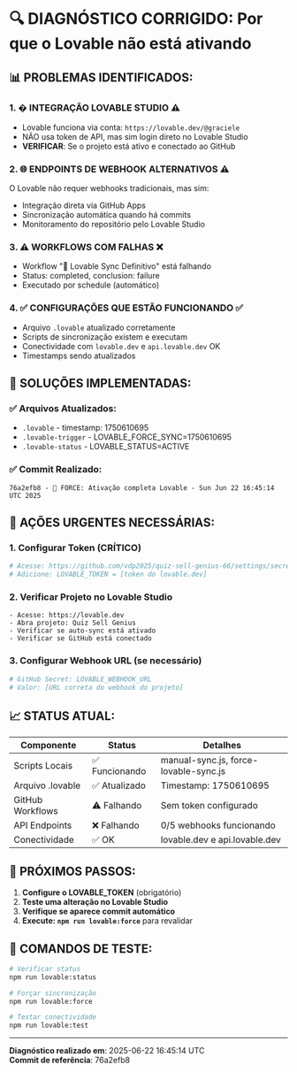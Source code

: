 # 🔍 DIAGNÓSTICO CORRIGIDO: Por que o Lovable não está ativando

## 📊 PROBLEMAS IDENTIFICADOS:

### 1. **� INTEGRAÇÃO LOVABLE STUDIO** ⚠️

- Lovable funciona via conta: `https://lovable.dev/@graciele`
- NÃO usa token de API, mas sim login direto no Lovable Studio
- **VERIFICAR**: Se o projeto está ativo e conectado ao GitHub

### 2. **🌐 ENDPOINTS DE WEBHOOK ALTERNATIVOS** ⚠️

O Lovable não requer webhooks tradicionais, mas sim:
- Integração direta via GitHub Apps
- Sincronização automática quando há commits
- Monitoramento do repositório pelo Lovable Studio

### 3. **⚠️ WORKFLOWS COM FALHAS** ❌

- Workflow "🔄 Lovable Sync Definitivo" está falhando
- Status: completed, conclusion: failure
- Executado por schedule (automático)

### 4. **✅ CONFIGURAÇÕES QUE ESTÃO FUNCIONANDO** ✅

- Arquivo `.lovable` atualizado corretamente
- Scripts de sincronização existem e executam
- Conectividade com `lovable.dev` e `api.lovable.dev` OK
- Timestamps sendo atualizados

## 🔧 SOLUÇÕES IMPLEMENTADAS:

### ✅ Arquivos Atualizados:

- `.lovable` - timestamp: 1750610695
- `.lovable-trigger` - LOVABLE_FORCE_SYNC=1750610695
- `.lovable-status` - LOVABLE_STATUS=ACTIVE

### ✅ Commit Realizado:

```
76a2efb8 - 🔄 FORCE: Ativação completa Lovable - Sun Jun 22 16:45:14 UTC 2025
```

## 🚨 AÇÕES URGENTES NECESSÁRIAS:

### 1. **Configurar Token (CRÍTICO)**

```bash
# Acesse: https://github.com/vdp2025/quiz-sell-genius-66/settings/secrets/actions
# Adicione: LOVABLE_TOKEN = [token do lovable.dev]
```

### 2. **Verificar Projeto no Lovable Studio**

```
- Acesse: https://lovable.dev
- Abra projeto: Quiz Sell Genius
- Verificar se auto-sync está ativado
- Verificar se GitHub está conectado
```

### 3. **Configurar Webhook URL (se necessário)**

```bash
# GitHub Secret: LOVABLE_WEBHOOK_URL
# Valor: [URL correta do webhook do projeto]
```

## 📈 STATUS ATUAL:

| Componente       | Status         | Detalhes                              |
| ---------------- | -------------- | ------------------------------------- |
| Scripts Locais   | ✅ Funcionando | manual-sync.js, force-lovable-sync.js |
| Arquivo .lovable | ✅ Atualizado  | Timestamp: 1750610695                 |
| GitHub Workflows | ⚠️ Falhando    | Sem token configurado                 |
| API Endpoints    | ❌ Falhando    | 0/5 webhooks funcionando              |
| Conectividade    | ✅ OK          | lovable.dev e api.lovable.dev         |

## 🎯 PRÓXIMOS PASSOS:

1. **Configure o LOVABLE_TOKEN** (obrigatório)
2. **Teste uma alteração no Lovable Studio**
3. **Verifique se aparece commit automático**
4. **Execute: `npm run lovable:force`** para revalidar

## 📝 COMANDOS DE TESTE:

```bash
# Verificar status
npm run lovable:status

# Forçar sincronização
npm run lovable:force

# Testar conectividade
npm run lovable:test
```

---

**Diagnóstico realizado em**: 2025-06-22 16:45:14 UTC  
**Commit de referência**: 76a2efb8
